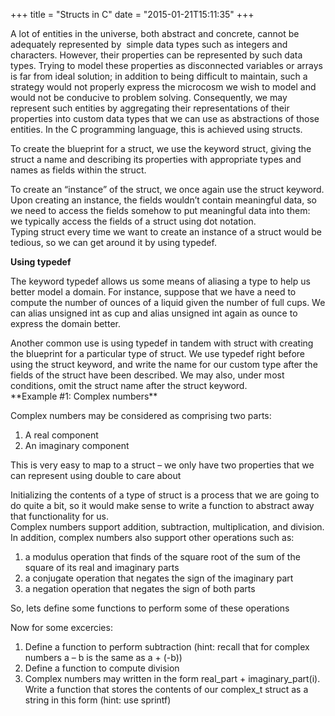 +++
title = "Structs in C"
date = "2015-01-21T15:11:35"
+++


A lot of entities in the universe, both abstract and concrete, cannot be adequately represented by  simple data types such as integers and characters. However, their properties can be represented by such data types. Trying to model these properties as disconnected variables or arrays is far from ideal solution; in addition to being difficult to maintain, such a strategy would not properly express the microcosm we wish to model and would not be conducive to problem solving. Consequently, we may represent such entities by aggregating their representations of their properties into custom data types that we can use as abstractions of those entities. In the C programming language, this is achieved using structs.

To create the blueprint for a struct, we use the keyword struct, giving the struct a name and describing its properties with appropriate types and names as fields within the struct.

<div class="gist-for-robots"><script src="http://gist.github.com/785204a4154af41a3761.js"></script></div>To create an “instance” of the struct, we once again use the struct keyword. Upon creating an instance, the fields wouldn’t contain meaningful data, so we need to access the fields somehow to put meaningful data into them: we typically access the fields of a struct using dot notation.

<div class="gist-for-robots"><script src="http://gist.github.com/aec31c9f3ae6477c4221.js"></script></div>Typing struct every time we want to create an instance of a struct would be tedious, so we can get around it by using typedef.

**Using typedef**

The keyword typedef allows us some means of aliasing a type to help us better model a domain. For instance, suppose that we have a need to compute the number of ounces of a liquid given the number of full cups. We can alias unsigned int as cup and alias unsigned int again as ounce to express the domain better.

<div class="gist-for-robots"><script src="http://gist.github.com/a75dc35afafb1459ee41.js"></script></div>Another common use is using typedef in tandem with struct with creating the blueprint for a particular type of struct. We use typedef right before using the struct keyword, and write the name for our custom type after the fields of the struct have been described. We may also, under most conditions, omit the struct name after the struct keyword.

<div class="gist-for-robots"><script src="http://gist.github.com/c7a5aa82d3744538da69.js"></script></div>**Example #1: Complex numbers**

Complex numbers may be considered as comprising two parts:

1. A real component
2. An imaginary component

This is very easy to map to a struct – we only have two properties that we can represent using double to care about

<div class="gist-for-robots"><script src="http://gist.github.com/2262af23f63e289da5bf.js"></script></div>Initializing the contents of a type of struct is a process that we are going to do quite a bit, so it would make sense to write a function to abstract away that functionality for us.

<div class="gist-for-robots"><script src="http://gist.github.com/51f95b8cbc496f662dad.js"></script></div>Complex numbers support addition, subtraction, multiplication, and division. In addition, complex numbers also support other operations such as:

1. a modulus operation that finds of the square root of the sum of the square of its real and imaginary parts
2. a conjugate operation that negates the sign of the imaginary part
3. a negation operation that negates the sign of both parts

So, lets define some functions to perform some of these operations

<div class="gist-for-robots"><script src="http://gist.github.com/c699dcbf1b82f7330f3d.js"></script></div>Now for some excercies:

1. Define a function to perform subtraction (hint: recall that for complex numbers a – b is the same as a + (-b))
2. Define a function to compute division
3. Complex numbers may written in the form real_part + imaginary_part(i). Write a function that stores the contents of our complex_t struct as a string in this form (hint: use sprintf)

 


